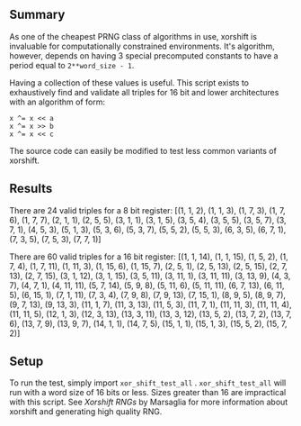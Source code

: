 ## Summary
As one of the cheapest PRNG class of algorithms in use, xorshift is invaluable for computationally constrained environments. It's algorithm, however, depends on having 3 special precomputed constants to have a period equal to ```2**word_size - 1```.

Having a collection of these values is useful. This script exists to exhaustively find and validate all triples for 16 bit and lower architectures with an algorithm of form:
```
x ^= x << a
x ^= x >> b
x ^= x << c
```
The source code can easily be modified to test less common variants of xorshift.


## Results

There are 24 valid triples for a 8 bit register:
[(1, 1, 2), (1, 1, 3), (1, 7, 3), (1, 7, 6), (1, 7, 7), (2, 1, 1), (2, 5, 5), (3, 1, 1), (3, 1, 5), (3, 5, 4), (3, 5, 5), (3, 5, 7), (3, 7, 1), (4, 5, 3), (5, 1, 3), (5, 3, 6), (5, 3, 7), (5, 5, 2), (5, 5, 3), (6, 3, 5), (6, 7, 1), (7, 3, 5), (7, 5, 3), (7, 7, 1)]

There are 60 valid triples for a 16 bit register:
[(1, 1, 14), (1, 1, 15), (1, 5, 2), (1, 7, 4), (1, 7, 11), (1, 11, 3), (1, 15, 6), (1, 15, 7), (2, 5, 1), (2, 5, 13), (2, 5, 15), (2, 7, 13), (2, 7, 15), (3, 1, 12), (3, 1, 15), (3, 5, 11), (3, 11, 1), (3, 11, 11), (3, 13, 9), (4, 3, 7), (4, 7, 1), (4, 11, 11), (5, 7, 14), (5, 9, 8), (5, 11, 6), (5, 11, 11), (6, 7, 13), (6, 11, 5), (6, 15, 1), (7, 1, 11), (7, 3, 4), (7, 9, 8), (7, 9, 13), (7, 15, 1), (8, 9, 5), (8, 9, 7), (9, 7, 13), (9, 13, 3), (11, 1, 7), (11, 3, 13), (11, 5, 3), (11, 7, 1), (11, 11, 3), (11, 11, 4), (11, 11, 5), (12, 1, 3), (12, 3, 13), (13, 3, 11), (13, 3, 12), (13, 5, 2), (13, 7, 2), (13, 7, 6), (13, 7, 9), (13, 9, 7), (14, 1, 1), (14, 7, 5), (15, 1, 1), (15, 1, 3), (15, 5, 2), (15, 7, 2)]

## Setup
To run the test, simply import ```xor_shift_test_all``` . ```xor_shift_test_all``` will run with a word size of 16 bits or less. Sizes greater than 16 are impractical with this script. See *Xorshift RNGs* by Marsaglia for more information about xorshift and generating high quality RNG.

